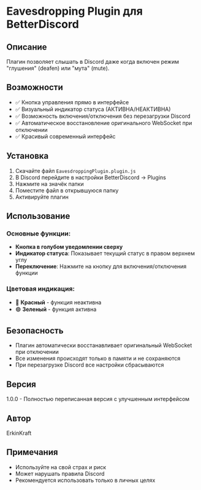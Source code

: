 # Eavesdropping Plugin для BetterDiscord

## Описание
Плагин позволяет слышать в Discord даже когда включен режим "глушения" (deafen) или "мута" (mute).

## Возможности
- ✅ Кнопка управления прямо в интерфейсе
- ✅ Визуальный индикатор статуса (АКТИВНА/НЕАКТИВНА)
- ✅ Возможность включения/отключения без перезагрузки Discord
- ✅ Автоматическое восстановление оригинального WebSocket при отключении
- ✅ Красивый современный интерфейс

## Установка
1. Скачайте файл `EavesdroppingPlugin.plugin.js`
2. В Discord перейдите в настройки BetterDiscord → Plugins
3. Нажмите на значёк папки
4. Поместите файл в открывшуюся папку
5. Активируйте плагин

## Использование

### Основные функции:
- **Кнопка в голубом уведомлении сверху**
- **Индикатор статуса**: Показывает текущий статус в правом верхнем углу
- **Переключение**: Нажмите на кнопку для включения/отключения функции

### Цветовая индикация:
- 🔴 **Красный** - функция неактивна
- 🟢 **Зеленый** - функция активна




## Безопасность
- Плагин автоматически восстанавливает оригинальный WebSocket при отключении
- Все изменения происходят только в памяти и не сохраняются
- При перезагрузке Discord все настройки сбрасываются

## Версия
1.0.0 - Полностью переписанная версия с улучшенным интерфейсом

## Автор
ErkinKraft

## Примечания
- Используйте на свой страх и риск
- Может нарушать правила Discord
- Рекомендуется использовать только в личных целях

